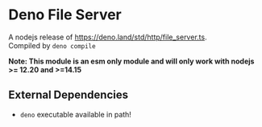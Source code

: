 # Deno File Server

A nodejs release of https://deno.land/std/http/file_server.ts.  
Compiled by `deno compile`

**Note: This module is an esm only module and will only work with nodejs >= 12.20 and >=14.15**

## External Dependencies

- `deno` executable available in path!
